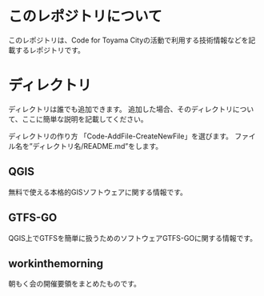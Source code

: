 # このレポジトリについて
このレポジトリは、Code for Toyama Cityの活動で利用する技術情報などを記載するレポジトリです。
# ディレクトリ
ディレクトリは誰でも追加できます。
追加した場合、そのディレクトリについて、ここに簡単な説明を記載してください。

ディレクトリの作り方
「Code-AddFile-CreateNewFile」を選びます。
ファイル名を”ディレクトリ名/README.md”をします。

## QGIS
無料で使える本格的GISソフトウェアに関する情報です。

## GTFS-GO
QGIS上でGTFSを簡単に扱うためのソフトウェアGTFS-GOに関する情報です。

## workinthemorning 
朝もく会の開催要領をまとめたものです。


